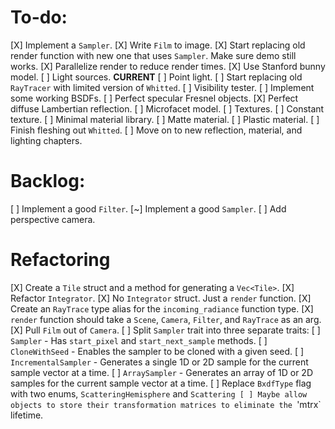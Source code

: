 # To-do:

[X] Implement a `Sampler`.
[X] Write `Film` to image.
[X] Start replacing old render function with new one that uses `Sampler`. Make sure demo still works.
[X] Parallelize render to reduce render times.
[X] Use Stanford bunny model.
[ ] Light sources. **CURRENT**
    [ ] Point light.
[ ] Start replacing old `RayTracer` with limited version of `Whitted`.
    [ ] Visibility tester.
    [ ] Implement some working BSDFs.
        [ ] Perfect specular Fresnel objects.
        [X] Perfect diffuse Lambertian reflection.
        [ ] Microfacet model.
    [ ] Textures.
        [ ] Constant texture.
    [ ] Minimal material library.
        [ ] Matte material.
        [ ] Plastic material.
[ ] Finish fleshing out `Whitted`.
[ ] Move on to new reflection, material, and lighting chapters.

# Backlog:

[ ] Implement a good `Filter`.
[~] Implement a good `Sampler`.
[ ] Add perspective camera.

# Refactoring

[X] Create a `Tile` struct and a method for generating a `Vec<Tile>`.
[X] Refactor `Integrator`.
    [X] No `Integrator` struct. Just a `render` function.
    [X] Create an `RayTrace` type alias for the `incoming_radiance` function type.
    [X] `render` function should take a `Scene`, `Camera`, `Filter`, and `RayTrace` as an arg.
[X] Pull `Film` out of `Camera`.
[ ] Split `Sampler` trait into three separate traits:
    [ ] `Sampler` - Has `start_pixel` and `start_next_sample` methods.
    [ ] `CloneWithSeed` - Enables the sampler to be cloned with a given seed.
    [ ] `IncrementalSampler` - Generates a single 1D or 2D sample for the current sample vector at a time.
    [ ] `ArraySampler` - Generates an array of 1D or 2D samples for the current sample vector at a time.
[ ] Replace `BxdfType` flag with two enums, `ScatteringHemisphere` and `Scattering
[ ] Maybe allow objects to store their transformation matrices to eliminate the `'mtrx` lifetime.